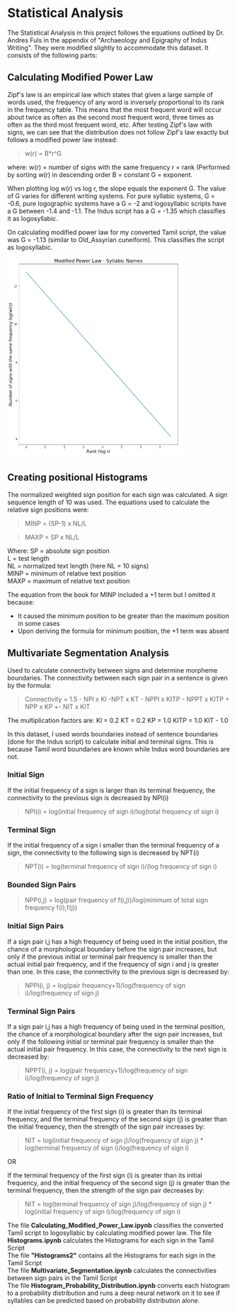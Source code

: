 # Statistical Analysis

The Statistical Analysis in this project follows the equations outlined by Dr. Andres Fuls in the appendix of "Archaeology and Epigraphy of Indus Writing". They were modified slightly to accommodate this dataset. It consists of the following parts:

## Calculating Modified Power Law
   Zipf's law is an empirical law which states that given a large sample of words used, the frequency of any word is inversely proportional to its rank in the frequency table.  This means that the most frequent word will occur about twice as often as the second most frequent word, three times as often as the third most frequent word, etc. After testing Zipf's law with signs, we can see that the distribution does not follow Zipf's law exactly but follows a modified power law instead:
   > w(r) = B*r^G

where:
w(r) = number of signs with the same frequency
r = rank (Performed by sorting w(r) in descending order
B = constant
G = exponent.

When plotting log w(r) vs log r, the slope equals the exponent G.
The value of G varies for different writing systems. For pure syllabic systems, G = -0.6, pure logographic systems have a G = -2 and logosyllabic scripts have a G between -1.4 and -1.1. The Indus script has a G = -1.35 which classifies it as logosyllabic.

On calculating modified power law for my converted Tamil script, the value was G = -1.13 (similar to Old_Assyrian cuneiform). This classifies the script as logosyllabic.

<img src = "https://github.com/Kee2u/Deciphering_the_Indus_Valley_Script/blob/main/Statistical_Analysis/Pictures/Modified_Power_Law.PNG?raw=true" width = 400>

## Creating positional Histograms
   The normalized weighted sign position for each sign was calculated. A sign sequence length of 10 was used. 
   The equations used to calculate the relative sign positions were:
    
  >MINP = (SP-1) x NL/L
  
  >MAXP = SP x NL/L

   Where:
   SP = absolute sign position </br>
   L = test length </br>
   NL = normalized text length (here NL = 10 signs) </br>
   MINP = minimum of relative text position </br>
   MAXP = maximum of relative text   position </br>
  
  The equation from the book for MINP included a +1 term but I omitted it because:
   - It caused the minimum position to be greater than the maximum position in some cases
   - Upon deriving the formula for minimum position, the +1 term was absent
    
## Multivariate Segmentation Analysis
   Used to calculate connectivity between signs and determine morpheme boundaries. The connectivity between each sign pair in a sentence is given by the formula:

   > Connectivity = 1.5 - NPI x KI -NPT x KT - NPPI x KITP - NPPT x KITP + NPP x KP +- NIT x KIT

   The multiplication factors are:
   KI = 0.2 
   KT = 0.2
   KP = 1.0
   KITP = 1.0
   KIT - 1.0
   
   In this dataset, I used words boundaries instead of sentence boundaries (done for the Indus script) to calculate initial and terminal signs. This is because Tamil word boundaries are known while Indus word boundaries are not.
   
   ### Initial Sign
   If the initial frequency of a sign is larger than its terminal frequency, the connectivity to the previous sign is decreased by NPI(i)
   
   > NPI(i) = log(initial frequency of sign i)/log(total frequency of sign i)
   
   ### Terminal Sign
   If the initial frequency of a sign i smaller than the terminal frequency of a sign, the connectivity to the following sign is decreased by NPT(i)
   
   > NPT(i) = log(terminal frequency of sign i)/(log frequency of sign i)

   ### Bounded Sign Pairs
   
   > NPP(i,j) = log(pair frequency of f(i,j))/log(minimum of total sign frequency f(i),f(j))
   
   ### Initial Sign Pairs
   If a sign pair i,j has a high frequency of being used in the initial position, the chance of a morphological boundary before the sign pair increases, but only if the previous initial or terminal pair frequency is smaller than the actual initial pair frequency, and if the frequency of sign i and j is greater than one. In this case, the connectivity to the previous sign is decreased by:
   
   > NPPI(i, j) = log(pair frequency+1)/log(frequency of sign i)/log(frequency of sign j)
   
   ### Terminal Sign Pairs
   If a sign pair i,j has a high frequency of being used in the terminal position, the chance of a morphological boundary after the sign pair increases, but only if the following initial or terminal pair frequency is smaller than the actual initial pair frequency. In this case, the connectivity to the next sign is decreased by:

   > NPPT(i, j) = log(pair frequency+1)/log(frequency of sign i)/log(frequency of sign j)
   
   ### Ratio of Initial to Terminal Sign Frequency
   If the initial frequency of the first sign (i) is greater than its terminal frequency, and the terminal frequency of the second sign (j) is greater than the initial frequency, then the strength of the sign pair increases by:
   
   > NIT = log(initial frequency of sign j)/log(frequency of sign j) * log(terminal frequency of sign i)/log(frequency of sign i)
   
   OR
   
   If the terminal frequency of the first sign (i) is greater than its initial frequency, and the initial frequency of the second sign (j) is greater than the terminal frequency, then the strength of the sign pair decreases by:
   
   > NIT = log(terminal frequency of sign j)/log(frequency of sign j) * log(initial frequency of sign i)/log(frequency of sign i)

The file <strong>Calculating_Modified_Power_Law.ipynb</strong> classifies the converted Tamil script to logosyllabic by calculating modified power law.
The file <strong>Histograms.ipynb</strong> calculates the Histograms for each sign in the Tamil Script </br>
The file <strong>"Histograms2"</strong> contains all the Histograms for each sign in the Tamil Script </br>
The file <strong>Multivariate_Segmentation.ipynb</strong> calculates the connectivities between sign pairs in the Tamil Script </br>
The file <strong>Histogram_Probability_Distribution.ipynb</strong> converts each histogram to a probability distribution and runs a deep neural network on it to see if syllables can be predicted based on probability distribution alone.
